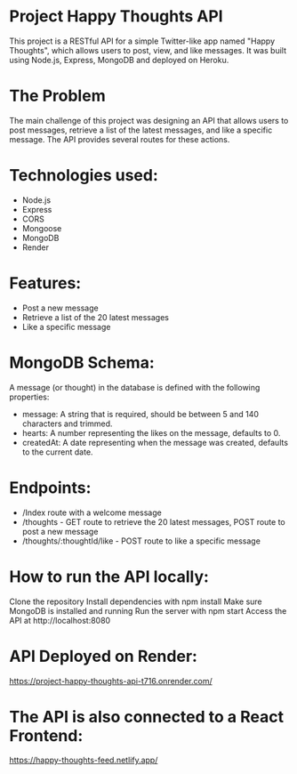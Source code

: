 # Project Happy Thoughts API
This project is a RESTful API for a simple Twitter-like app named "Happy Thoughts", which allows users to post, view, and like messages. It was built using Node.js, Express, MongoDB and deployed on Heroku.

# The Problem
The main challenge of this project was designing an API that allows users to post messages, retrieve a list of the latest messages, and like a specific message. The API provides several routes for these actions.

# Technologies used:
- Node.js
- Express
- CORS
- Mongoose
- MongoDB
- Render

# Features:
- Post a new message
- Retrieve a list of the 20 latest messages
- Like a specific message

# MongoDB Schema:
A message (or thought) in the database is defined with the following properties:

- message: A string that is required, should be between 5 and 140 characters and trimmed.
- hearts: A number representing the likes on the message, defaults to 0.
- createdAt: A date representing when the message was created, defaults to the current date.

# Endpoints:
- /Index route with a welcome message
- /thoughts - GET route to retrieve the 20 latest messages, POST route to post a new message
- /thoughts/:thoughtId/like - POST route to like a specific message

# How to run the API locally:
Clone the repository
Install dependencies with npm install
Make sure MongoDB is installed and running
Run the server with npm start
Access the API at http://localhost:8080

# API Deployed on Render:
https://project-happy-thoughts-api-t716.onrender.com/

# The API is also connected to a React Frontend:
https://happy-thoughts-feed.netlify.app/
